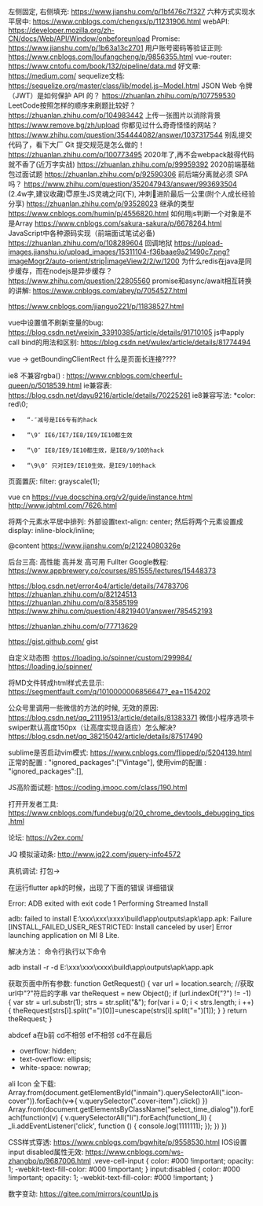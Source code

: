左侧固定, 右侧填充: https://www.jianshu.com/p/1bf476c7f327
六种方式实现水平居中: https://www.cnblogs.com/chengxs/p/11231906.html
webAPI: https://developer.mozilla.org/zh-CN/docs/Web/API/Window/onbeforeunload
Promise: https://www.jianshu.com/p/1b63a13c2701
用户账号密码等验证正则: https://www.cnblogs.com/loufangcheng/p/9856355.html
vue-router: https://www.cntofu.com/book/132/pipeline/data.md
好文章: https://medium.com/
sequelize文档: https://sequelize.org/master/class/lib/model.js~Model.html
JSON Web 令牌（JWT）是如何保护 API 的？ https://zhuanlan.zhihu.com/p/107759530
LeetCode按照怎样的顺序来刷题比较好？ https://zhuanlan.zhihu.com/p/104983442
上传一张图片以消除背景 https://www.remove.bg/zh/upload
你都见过什么奇奇怪怪的网站？ https://www.zhihu.com/question/354444082/answer/1037317544
别乱提交代码了，看下大厂 Git 提交规范是怎么做的！https://zhuanlan.zhihu.com/p/100773495
2020年了,再不会webpack敲得代码就不香了(近万字实战) https://zhuanlan.zhihu.com/p/99959392
2020前端基础包过面试题 https://zhuanlan.zhihu.com/p/92590306
 前后端分离就必须 SPA 吗？ https://www.zhihu.com/question/352047943/answer/993693504
(2.4w字,建议收藏)😇原生JS灵魂之问(下), 冲刺🚀进阶最后一公里(附个人成长经验分享)   https://zhuanlan.zhihu.com/p/93528023
继承的类型 https://www.cnblogs.com/humin/p/4556820.html
如何用js判断一个对象是不是Array https://www.cnblogs.com/sakura-sakura/p/6678264.html
JavaScript中各种源码实现（前端面试笔试必备) https://zhuanlan.zhihu.com/p/108289604
回调地狱  https://upload-images.jianshu.io/upload_images/15311104-f36baae9a21490c7.png?imageMogr2/auto-orient/strip|imageView2/2/w/1200
为什么redis在java是同步缓存，而在nodejs是异步缓存？ https://www.zhihu.com/question/22805560
promise和async/await相互转换的讲解: https://www.cnblogs.com/abey/p/7054527.html

https://www.cnblogs.com/jianguo221/p/11838527.html

vue中设置值不刷新变量的bug: https://blog.csdn.net/weixin_33910385/article/details/91710105
js中apply call bind的用法和区别: https://blog.csdn.net/wulex/article/details/81774494

vue  -> getBoundingClientRect
什么是页面长连接????

ie8 不兼容rgba() : https://www.cnblogs.com/cheerful-queen/p/5018539.html
ie兼容表: https://blog.csdn.net/dayu9216/article/details/70225261
ie8兼容写法: *color: red\0;
* 		“-″减号是IE6专有的hack
* 		“\9″ IE6/IE7/IE8/IE9/IE10都生效
* 		“\0″ IE8/IE9/IE10都生效，是IE8/9/10的hack
* 		“\9\0″ 只对IE9/IE10生效，是IE9/10的hack


页面置灰:   filter: grayscale(1);

vue cn https://vue.docschina.org/v2/guide/instance.html
http://www.jqhtml.com/7626.html

将两个元素水平居中排列: 外部设置text-align: center; 然后将两个元素设置成 display: inline-block/inline;

@content https://www.jianshu.com/p/21224080326e

后台三高: 高性能 高并发 高可用
Fullter Google教程: https://www.appbrewery.co/courses/851555/lectures/15448373


https://blog.csdn.net/error4o4/article/details/74783706
https://zhuanlan.zhihu.com/p/82124513
https://zhuanlan.zhihu.com/p/83585199
https://www.zhihu.com/question/48219401/answer/785452193

https://zhuanlan.zhihu.com/p/77713629

https://gist.github.com/   gist

自定义动态图 :https://loading.io/spinner/custom/299984/
https://loading.io/spinner/

将MD文件转成html样式去显示:
https://segmentfault.com/q/1010000006856647?_ea=1154202


公众号里调用一些微信的方法的时候, 无效的原因: https://blog.csdn.net/qq_21119513/article/details/81383371
微信小程序选项卡swiper默认高度150px（让高度实现自适应）怎么解决?
https://blog.csdn.net/qq_38215042/article/details/87517490


sublime是否启动vim模式: https://www.cnblogs.com/flipped/p/5204139.html
正常的配置 : "ignored_packages":["Vintage"],
使用vim的配置 : "ignored_packages":[],

JS高阶面试题: https://coding.imooc.com/class/190.html


打开开发者工具: https://www.cnblogs.com/fundebug/p/20_chrome_devtools_debugging_tips.html


论坛: https://v2ex.com/


JQ 模拟滚动条: http://www.jq22.com/jquery-info4572





真机调试: 打包->

在运行flutter apk的时候，出现了下面的错误
详细错误

Error: ADB exited with exit code 1
Performing Streamed Install

adb: failed to install E:\xxx\xxx\xxxx\build\app\outputs\apk\app.apk: Failure [INSTALL_FAILED_USER_RESTRICTED: Install canceled by user]
Error launching application on MI 8 Lite.

解决方法：
命令行执行以下命令

adb install -r -d E:\xxx\xxx\xxxx\build\app\outputs\apk\app.apk



获取页面中所有参数:
function GetRequest() {
   var url = location.search; //获取url中"?"符后的字串
   var theRequest = new Object();
   if (url.indexOf("?") != -1) {
      var str = url.substr(1);
      strs = str.split("&");
      for(var i = 0; i < strs.length; i ++) {
         theRequest[strs[i].split("=")[0]]=unescape(strs[i].split("=")[1]);
      }
   }
   return theRequest;
}


abdcef a在b前 cd不相邻 ef不相邻 cd不在最后



* overflow: hidden;
* text-overflow: ellipsis;
* white-space: nowrap;


ali Icon 全下载:
Array.from(document.getElementById("inmain").querySelectorAll(".icon-cover")).forEach(v=>{
	v.querySelector(".cover-item").click()
})
Array.from(document.getElementsByClassName("select_time_dialog")).forEach(function(v) {
  v.querySelectorAll("li").forEach(function(_li) {
    _li.addEventListener('click', function () {
      console.log(1111111);
    });
  })
})


CSS样式穿透: https://www.cnblogs.com/bgwhite/p/9558530.html
IOS设置input disabled属性无效: https://www.cnblogs.com/ws-zhangbo/p/9687006.html
	.veve-cell-input {
          color: #000 !important;
          opacity: 1;
          -webkit-text-fill-color: #000 !important;
        }
        input:disabled {
          color: #000 !important;
          opacity: 1;
          -webkit-text-fill-color: #000 !important;
        }

数字变动: https://gitee.com/mirrors/countUp.js
